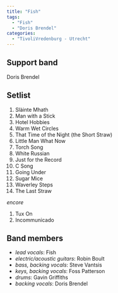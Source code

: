 ```yaml
---
title: "Fish"
tags:
  - "Fish"
  - "Doris Brendel"
categories:
  - "TivoliVredenburg - Utrecht"
---
```

Support band
------------
Doris Brendel

Setlist
-------
1. Slàinte Mhath
1. Man with a Stick
1. Hotel Hobbies
1. Warm Wet Circles
1. That Time of the Night (the Short Straw)
1. Little Man What Now
1. Torch Song
1. White Russian
1. Just for the Record
1. C Song
1. Going Under
1. Sugar Mice
1. Waverley Steps
1. The Last Straw

_encore_

1. Tux On
1. Incommunicado

Band members
------------
* _lead vocals_: Fish
* _electric/acoustic guitars_: Robin Boult
* _bass, backing vocals_: Steve Vantsis
* _keys, backing vocals_: Foss Patterson
* _drums_: Gavin Griffiths
* _backing vocals_: Doris Brendel
